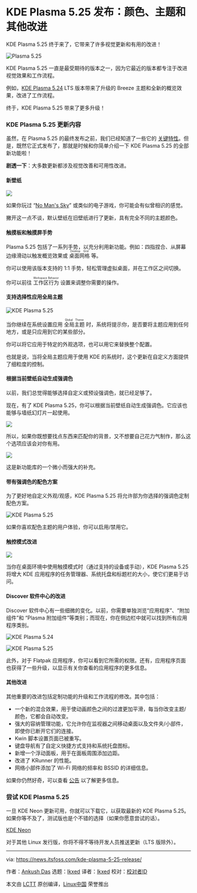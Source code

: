 [#]: subject: "KDE Plasma 5.25 Release is All About Color, Theme, and Other Improvements"
[#]: via: "https://news.itsfoss.com/kde-plasma-5-25-release/"
[#]: author: "Ankush Das https://news.itsfoss.com/author/ankush/"
[#]: collector: "lkxed"
[#]: translator: "lkxed"
[#]: reviewer: " "
[#]: publisher: " "
[#]: url: " "

KDE Plasma 5.25 发布：颜色、主题和其他改进
======
KDE Plasma 5.25 终于来了，它带来了许多视觉更新和有用的改进！

![Plasma 5.25][1]

KDE Plasma 5.25 一直是最受期待的版本之一，因为它最近的版本都专注于改进视觉效果和工作流程。

例如，[KDE Plasma 5.24][2] LTS 版本带来了升级的 Breeze 主题和全新的概览效果，改进了工作流程。

终于，KDE Plasma 5.25 带来了更多升级！

### KDE Plasma 5.25 更新内容

虽然，在 Plasma 5.25 的最终发布之前，我们已经知道了一些它的 [关键特性][3]。但是，既然它正式发布了，那就是时候和你简单介绍一下 KDE Plasma 5.25 的全部新功能啦！

**剧透一下**：大多数更新都涉及视觉改善和可用性改进。

#### 新壁纸

![][4]

如果你玩过 “[No Man's Sky][5]” 或类似的电子游戏，你可能会有似曾相识的感觉。

撇开这一点不谈，默认壁纸在旧壁纸进行了更新，具有完全不同的主题颜色。

#### 触摸板和触摸屏手势

Plasma 5.25 包括了一系列手势，以充分利用新功能。例如：四指捏合、从屏幕边缘滑动以触发概览效果或 <ruby>桌面网格<rt>Desktop Grid</rt></ruby> 等。

你可以使用该版本支持的 1:1 手势，轻松管理虚拟桌面，并在工作区之间切换。

你可以前往 <ruby>工作区行为<rt>Workspace Behavior</rt></ruby> 设置来调整你需要的操作。

#### 支持选择性应用全局主题

![KDE Plasma 5.25][6]

当你继续在系统设置应用 <ruby>全局主题<rt>Global Theme</rt></ruby> 时，系统将提示你，是否要将主题应用到任何地方，或是只应用到它的某些部分。

你可以将它应用于特定的外观选项，也可以用它来替换整个配置。

也就是说，当将全局主题应用于使用 KDE 的系统时，这个更新在自定义方面提供了细粒度的控制。

#### 根据当前壁纸自动生成强调色

以前，我们总觉得能够选择自定义或预设强调色，就已经足够了。

现在，有了 KDE Plasma 5.25，你可以根据当前壁纸自动生成强调色。它应该也能够与墙纸幻灯片一起使用。

![][7]

所以，如果你既想要找点东西来匹配你的背景，又不想要自己花力气制作，那么这个选项应该会对你有用。

![][7a]

这是新功能库的一个微小而强大的补充。

#### 带有强调色的配色方案

为了更好地自定义外观/观感，KDE Plasma 5.25 将允许部为你选择的强调色定制配色方案。

![KDE Plasma 5.25][8]

如果你喜欢配色主题的用户体验，你可以启用/禁用它。

#### 触控模式改进

![][9]

当你在桌面环境中使用触摸模式时（通过支持的设备或手动），KDE Plasma 5.25 将增大 KDE 应用程序的任务管理器、系统托盘和标题栏的大小，使它们更易于访问。

#### Discover 软件中心的改进

Discover 软件中心有一些细微的变化。以前，你需要单独浏览“应用程序”、“附加组件”和 “Plasma 附加组件”等类别；而现在，你在侧边栏中就可以找到所有应用程序类别。

![KDE Plasma 5.24][10]

![KDE Plasma 5.25][11]

此外，对于 Flatpak 应用程序，你可以看到它所需的权限。还有，应用程序页面也获得了一些升级，以显示有关你查看的应用程序的更多信息。

#### 其他改进

其他重要的改进包括定制功能的升级和工作流程的修改。其中包括：

* 一个新的混合效果，用于使动画颜色之间的过渡更加平滑，每当你改变主题/颜色，它都会自动改变。
* 强大的容纳管理功能，它允许你在监视器之间移动桌面以及文件夹/小部件，即使你已断开它们的连接。
* Kwin 脚本设置页面已被重写。
* 键盘导航有了自定义快捷方式支持和系统托盘图标。
* 新增一个浮动面板，用于在面板周围添加边距。
* 改进了 KRunner 的性能。
* 网络小部件添加了 Wi-Fi 网络的频率和 BSSID 的详细信息。

如果你仍然好奇，可以查看 [公告][12] 以了解更多信息。

### 尝试 KDE Plasma 5.25

一旦 KDE Neon 更新可用，你就可以下载它，以获取最新的 KDE Plasma 5.25。如果你等不及了，测试版也是个不错的选择（如果你愿意尝试的话）。

[KDE Neon][13]

对于其他 Linux 发行版，你将不得不等待开发人员推送更新（LTS 版除外）。

--------------------------------------------------------------------------------

via: https://news.itsfoss.com/kde-plasma-5-25-release/

作者：[Ankush Das][a]
选题：[lkxed][b]
译者：[lkxed](https://github.com/lkxed)
校对：[校对者ID](https://github.com/校对者ID)

本文由 [LCTT](https://github.com/LCTT/TranslateProject) 原创编译，[Linux中国](https://linux.cn/) 荣誉推出

[a]: https://news.itsfoss.com/author/ankush/
[b]: https://github.com/lkxed
[1]: https://news.itsfoss.com/wp-content/uploads/2022/06/plasma-5-25-feat.jpg
[2]: https://news.itsfoss.com/kde-plasma-5-24-lts-release/
[3]: https://news.itsfoss.com/plasma-5-25-features/
[4]: https://news.itsfoss.com/wp-content/uploads/2022/06/plasma-5-25-wallpaper-1024x576.jpg
[5]: https://www.nomanssky.com/
[6]: https://news.itsfoss.com/wp-content/uploads/2022/06/apply_global_theme_advanced.png
[7]: https://news.itsfoss.com/wp-content/uploads/2022/06/blue_accent.jpg
[7a]: https://player.vimeo.com/video/720193948
[8]: https://news.itsfoss.com/wp-content/uploads/2022/04/tint-color-scheme-1024x751.png
[9]: https://news.itsfoss.com/wp-content/uploads/2022/06/tablet_context_menu.png
[10]: https://i0.wp.com/news.itsfoss.com/wp-content/uploads/2022/04/kde-discover-plasma-5-25.png?ssl=1
[11]: https://i0.wp.com/news.itsfoss.com/wp-content/uploads/2022/04/kde-plasma-5-25-discover.png?ssl=1
[12]: https://kde.org/announcements/plasma/5/5.25.0/
[13]: https://neon.kde.org/download
